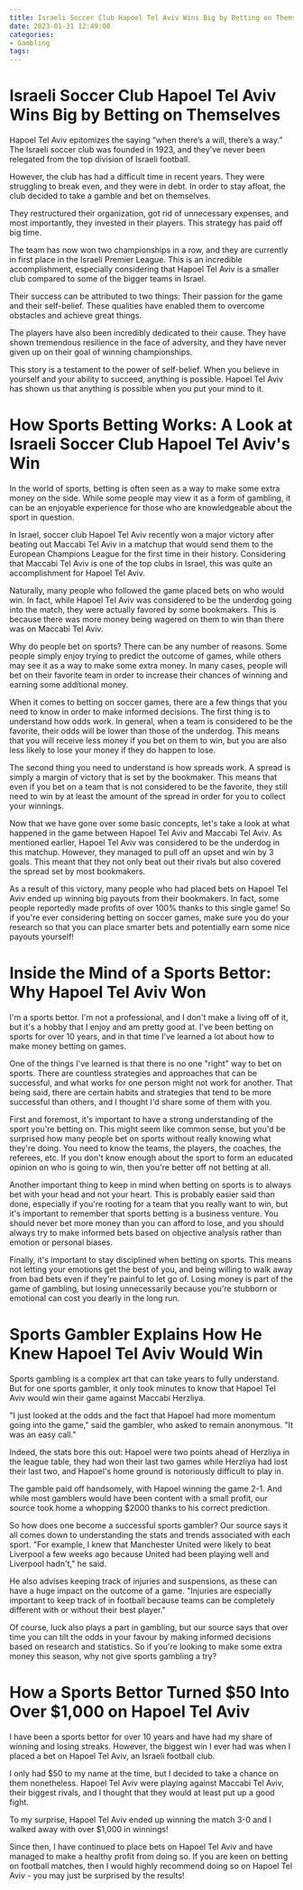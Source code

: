 ```yaml
---
title: Israeli Soccer Club Hapoel Tel Aviv Wins Big by Betting on Themselves
date: 2023-01-31 12:49:08
categories:
- Gambling
tags:
---
```



#  Israeli Soccer Club Hapoel Tel Aviv Wins Big by Betting on Themselves

Hapoel Tel Aviv epitomizes the saying “when there’s a will, there’s a way.” The Israeli soccer club was founded in 1923, and they’ve never been relegated from the top division of Israeli football.

However, the club has had a difficult time in recent years. They were struggling to break even, and they were in debt. In order to stay afloat, the club decided to take a gamble and bet on themselves.

They restructured their organization, got rid of unnecessary expenses, and most importantly, they invested in their players. This strategy has paid off big time.

The team has now won two championships in a row, and they are currently in first place in the Israeli Premier League. This is an incredible accomplishment, especially considering that Hapoel Tel Aviv is a smaller club compared to some of the bigger teams in Israel.

Their success can be attributed to two things: Their passion for the game and their self-belief. These qualities have enabled them to overcome obstacles and achieve great things.

The players have also been incredibly dedicated to their cause. They have shown tremendous resilience in the face of adversity, and they have never given up on their goal of winning championships.

This story is a testament to the power of self-belief. When you believe in yourself and your ability to succeed, anything is possible. Hapoel Tel Aviv has shown us that anything is possible when you put your mind to it.

#  How Sports Betting Works: A Look at Israeli Soccer Club Hapoel Tel Aviv's Win

In the world of sports, betting is often seen as a way to make some extra money on the side. While some people may view it as a form of gambling, it can be an enjoyable experience for those who are knowledgeable about the sport in question.

In Israel, soccer club Hapoel Tel Aviv recently won a major victory after beating out Maccabi Tel Aviv in a matchup that would send them to the European Champions League for the first time in their history. Considering that Maccabi Tel Aviv is one of the top clubs in Israel, this was quite an accomplishment for Hapoel Tel Aviv.

Naturally, many people who followed the game placed bets on who would win. In fact, while Hapoel Tel Aviv was considered to be the underdog going into the match, they were actually favored by some bookmakers. This is because there was more money being wagered on them to win than there was on Maccabi Tel Aviv.

Why do people bet on sports? There can be any number of reasons. Some people simply enjoy trying to predict the outcome of games, while others may see it as a way to make some extra money. In many cases, people will bet on their favorite team in order to increase their chances of winning and earning some additional money.

When it comes to betting on soccer games, there are a few things that you need to know in order to make informed decisions. The first thing is to understand how odds work. In general, when a team is considered to be the favorite, their odds will be lower than those of the underdog. This means that you will receive less money if you bet on them to win, but you are also less likely to lose your money if they do happen to lose.

The second thing you need to understand is how spreads work. A spread is simply a margin of victory that is set by the bookmaker. This means that even if you bet on a team that is not considered to be the favorite, they still need to win by at least the amount of the spread in order for you to collect your winnings.

Now that we have gone over some basic concepts, let's take a look at what happened in the game between Hapoel Tel Aviv and Maccabi Tel Aviv. As mentioned earlier, Hapoel Tel Aviv was considered to be the underdog in this matchup. However, they managed to pull off an upset and win by 3 goals. This meant that they not only beat out their rivals but also covered the spread set by most bookmakers.

As a result of this victory, many people who had placed bets on Hapoel Tel Aviv ended up winning big payouts from their bookmakers. In fact, some people reportedly made profits of over 100% thanks to this single game! So if you're ever considering betting on soccer games, make sure you do your research so that you can place smarter bets and potentially earn some nice payouts yourself!

#  Inside the Mind of a Sports Bettor: Why Hapoel Tel Aviv Won

I'm a sports bettor. I'm not a professional, and I don't make a living off of it, but it's a hobby that I enjoy and am pretty good at. I've been betting on sports for over 10 years, and in that time I've learned a lot about how to make money betting on games.

One of the things I've learned is that there is no one "right" way to bet on sports. There are countless strategies and approaches that can be successful, and what works for one person might not work for another. That being said, there are certain habits and strategies that tend to be more successful than others, and I thought I'd share some of them with you.

First and foremost, it's important to have a strong understanding of the sport you're betting on. This might seem like common sense, but you'd be surprised how many people bet on sports without really knowing what they're doing. You need to know the teams, the players, the coaches, the referees, etc. If you don't know enough about the sport to form an educated opinion on who is going to win, then you're better off not betting at all.

Another important thing to keep in mind when betting on sports is to always bet with your head and not your heart. This is probably easier said than done, especially if you're rooting for a team that you really want to win, but it's important to remember that sports betting is a business venture. You should never bet more money than you can afford to lose, and you should always try to make informed bets based on objective analysis rather than emotion or personal biases.

Finally, it's important to stay disciplined when betting on sports. This means not letting your emotions get the best of you, and being willing to walk away from bad bets even if they're painful to let go of. Losing money is part of the game of gambling, but losing unnecessarily because you're stubborn or emotional can cost you dearly in the long run.

#  Sports Gambler Explains How He Knew Hapoel Tel Aviv Would Win

Sports gambling is a complex art that can take years to fully understand. But for one sports gambler, it only took minutes to know that Hapoel Tel Aviv would win their game against Maccabi Herzliya.

"I just looked at the odds and the fact that Hapoel had more momentum going into the game," said the gambler, who asked to remain anonymous. "It was an easy call."

Indeed, the stats bore this out: Hapoel were two points ahead of Herzliya in the league table, they had won their last two games while Herzliya had lost their last two, and Hapoel's home ground is notoriously difficult to play in.

The gamble paid off handsomely, with Hapoel winning the game 2-1. And while most gamblers would have been content with a small profit, our source took home a whopping $2000 thanks to his correct prediction.

So how does one become a successful sports gambler? Our source says it all comes down to understanding the stats and trends associated with each sport. "For example, I knew that Manchester United were likely to beat Liverpool a few weeks ago because United had been playing well and Liverpool hadn't," he said.

He also advises keeping track of injuries and suspensions, as these can have a huge impact on the outcome of a game. "Injuries are especially important to keep track of in football because teams can be completely different with or without their best player."

Of course, luck also plays a part in gambling, but our source says that over time you can tilt the odds in your favour by making informed decisions based on research and statistics. So if you're looking to make some extra money this season, why not give sports gambling a try?

#  How a Sports Bettor Turned $50 Into Over $1,000 on Hapoel Tel Aviv

I have been a sports bettor for over 10 years and have had my share of winning and losing streaks. However, the biggest win I ever had was when I placed a bet on Hapoel Tel Aviv, an Israeli football club.

I only had $50 to my name at the time, but I decided to take a chance on them nonetheless. Hapoel Tel Aviv were playing against Maccabi Tel Aviv, their biggest rivals, and I thought that they would at least put up a good fight.

To my surprise, Hapoel Tel Aviv ended up winning the match 3-0 and I walked away with over $1,000 in winnings!

Since then, I have continued to place bets on Hapoel Tel Aviv and have managed to make a healthy profit from doing so. If you are keen on betting on football matches, then I would highly recommend doing so on Hapoel Tel Aviv - you may just be surprised by the results!